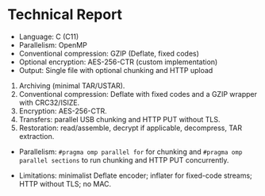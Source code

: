 # Technical Report

- Language: C (C11)
- Parallelism: OpenMP
- Conventional compression: GZIP (Deflate, fixed codes)
- Optional encryption: AES-256-CTR (custom implementation)
- Output: Single file with optional chunking and HTTP upload

1. Archiving (minimal TAR/USTAR).
2. Conventional compression: Deflate with fixed codes and a GZIP wrapper with
   CRC32/ISIZE.
3. Encryption: AES-256-CTR.
4. Transfers: parallel USB chunking and HTTP PUT without TLS.
5. Restoration: read/assemble, decrypt if applicable, decompress, TAR
   extraction.

- Parallelism: `#pragma omp parallel for` for chunking and `#pragma omp parallel
  sections` to run chunking and HTTP PUT concurrently.

- Limitations: minimalist Deflate encoder; inflater for fixed-code streams; HTTP
without TLS; no MAC.
